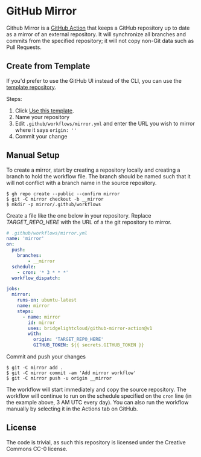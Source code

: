 # GitHub Mirror

Github Mirror is a [GitHub Action](https://github.com/features/actions) that keeps a GitHub repository up to date as
a mirror of an external repository. It will synchronize all branches and commits from the specified repository; it
will not copy non-Git data such as Pull Requests.

## Create from Template
If you'd prefer to use the GitHub UI instead of the CLI, you can use the [template repository](https://github.com/bridgelightcloud/github-mirror-template).

Steps:
1. Click [Use this template](https://github.com/bridgelightcloud/github-mirror-template/generate).
2. Name your repository
3. Edit `.github/workflows/mirror.yml` and enter the URL you wish to mirror where it says `origin: ''`
4. Commit your change

## Manual Setup
To create a mirror, start by creating a repository locally and creating a branch to hold the workflow file. The branch
should be named such that it will not conflict with a branch name in the source repository.

```
$ gh repo create --public --confirm mirror
$ git -C mirror checkout -b __mirror
$ mkdir -p mirror/.github/workflows
```

Create a file like the one below in your repository. Replace *TARGET_REPO_HERE* with the URL of a the git repository
to mirror.

```yml
# .github/workflows/mirror.yml
name: 'mirror'
on:
  push:
    branches:
        - __mirror
  schedule:
    - cron: '* 3 * * *'
  workflow_dispatch:

jobs:
  mirror:
    runs-on: ubuntu-latest
    name: mirror
    steps:
      - name: mirror
        id: mirror
        uses: bridgelightcloud/github-mirror-action@v1
        with:
          origin: 'TARGET_REPO_HERE'
          GITHUB_TOKEN: ${{ secrets.GITHUB_TOKEN }}
```

Commit and push your changes

```
$ git -C mirror add .
$ git -C mirror commit -am 'Add mirror workflow'
$ git -C mirror push -u origin __mirror
```

The workflow will start immediately and copy the source repository. The workflow will continue to run on the schedule 
specified on the `cron` line (in the example above, 3 AM UTC every day). You can also run the workflow manually
by selecting it in the Actions tab on GitHub.

## License
The code is trivial, as such this repository is licensed under the Creative Commons CC-0 license.
